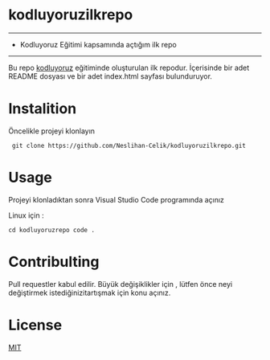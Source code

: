 # kodluyoruzilkrepo

----------------------------------------------------------

* Kodluyoruz Eğitimi kapsamında açtığım ilk repo

----------------------------------------------------------

Bu repo [kodluyoruz](https://www.kodluyoruz.org/) eğitiminde oluşturulan ilk repodur. İçerisinde bir adet README dosyası ve bir adet index.html sayfası bulunduruyor.


# Instalition
Öncelikle projeyi klonlayın


``` git clone https://github.com/Neslihan-Celik/kodluyoruzilkrepo.git```



# Usage
 Projeyi klonladıktan sonra Visual Studio Code programında açınız 

Linux için :


``` cd kodluyoruzrepo code . ```


# Contribulting

Pull requestler kabul edilir. Büyük değişiklikler için , lütfen önce neyi değiştirmek istediğinizitartışmak için konu açınız.


# License

 [MIT](https://github.com/Neslihan-Celik/kodluyoruzilkrepo/blob/main/LICENSE)
